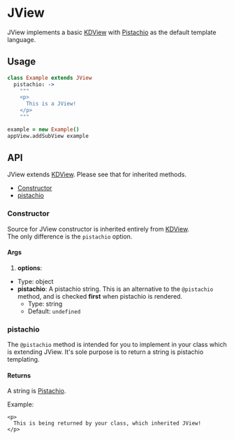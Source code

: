 
# JView

JView implements a basic [KDView](./kdview.md) with [Pistachio][0] as the 
default template language.

## Usage

```coffee
class Example extends JView
  pistachio: ->
    """
    <p>
      This is a JView!
    </p>
    """

example = new Example()
appView.addSubView example
```

## API

JView extends [KDView](./kdview.md). Please see that for inherited methods.

- [Constructor](#constructor)
- [pistachio](#pistachio)

### Constructor

Source for JView constructor is inherited entirely from [KDView](./kdview.md).  
The only difference is the `pistachio` option.

#### Args

1. **options**:
  - Type: object
  - **pistachio**: A pistachio string. This is an alternative to the 
    `@pistachio` method, and is checked **first** when pistachio is rendered.
    - Type: string
    - Default: `undefined`

### pistachio

The `@pistachio` method is intended for you to implement in your class which is 
extending JView. It's sole purpose is to return a string is pistachio 
templating. 

#### Returns

A string is [Pistachio][0].

Example:

```pistachio
<p>
  This is being returned by your class, which inherited JView!
</p>
```


[0]: https://github.com/phidelta/pistachio
